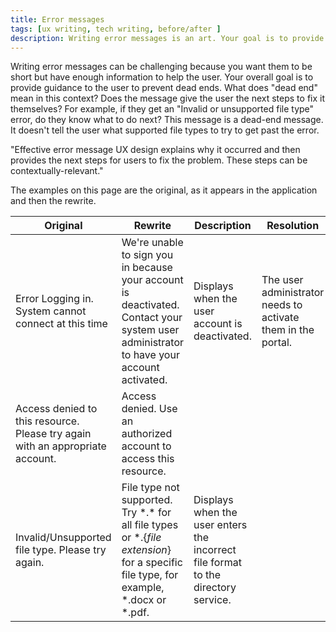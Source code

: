 ```yaml
---
title: Error messages
tags: [ux writing, tech writing, before/after ]
description: Writing error messages is an art. Your goal is to provide guidance to the user.  Does the message leave the user in a deaden?  For example, if they get "Invalid or unsupported" error, do the users know what to do next?
---
```


Writing error messages can be challenging because you want them to be short but have enough information to help the user. Your overall goal is to provide guidance to the user to prevent dead ends. What does "dead end" mean in this context? Does the message give the user the next steps to fix it themselves? For example, if they get an "Invalid or unsupported file type" error, do they know what to do next? This message is a dead-end message. It doesn't tell the user what supported file types to try to get past the error.

<div class="quote">
"Effective error message UX design explains why it occurred and then provides the next steps for users to fix the problem. These steps can be contextually-relevant."
</div>

The examples on this page are the original, as it appears in the application and then the rewrite.


| Original | Rewrite | Description | Resolution |
|---|---|---|---|
| Error Logging in. System cannot connect at this time  | We're unable to sign you in because your account is deactivated. Contact your system user administrator to have your account activated.  | Displays when the user account is deactivated.  | The user administrator needs to activate them in the portal.  |
| Access denied to this resource. Please try again with an appropriate account.  | Access denied. Use an authorized account to access this resource.  |   |   |
| Invalid/Unsupported file type. Please try again.  | File type not supported. Try \*.\* for all file types or \*.{*file extension*} for a specific file type, for example, \*.docx or \*.pdf.  | Displays when the user enters the incorrect file format to the directory service.    |   |
